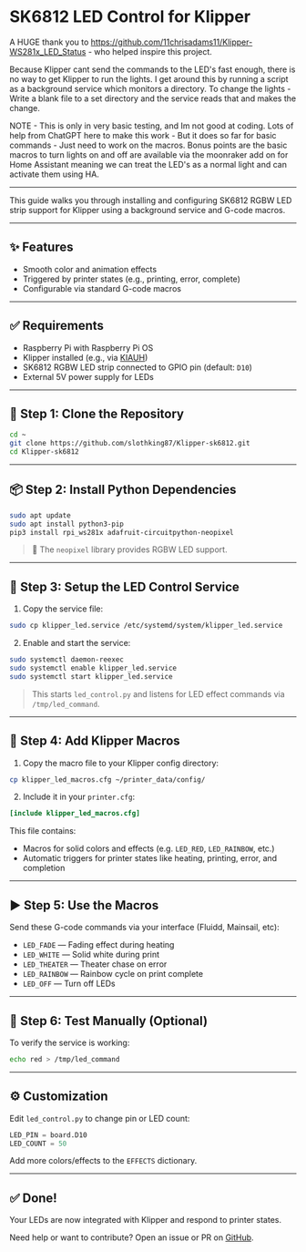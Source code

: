 # SK6812 LED Control for Klipper

A HUGE thank you to https://github.com/11chrisadams11/Klipper-WS281x_LED_Status - who helped inspire this project. 

Because Klipper cant send the commands to the LED's fast enough, there is no way to get Klipper to run the lights. I get around this by running a script as a background service which monitors a directory. To change the lights - Write a blank file to a set directory and the service reads that and makes the change. 

NOTE - This is only in very basic testing, and Im not good at coding. Lots of help from ChatGPT here to make this work - But it does so far for basic commands - Just need to work on the macros.  Bonus points are the basic macros to turn lights on and off are available via the moonraker add on for Home Assistant meaning we can treat the LED's as a normal light and can activate them using HA. 



---

This guide walks you through installing and configuring SK6812 RGBW LED strip support for Klipper using a background service and G-code macros.

---

## ✨ Features

* Smooth color and animation effects
* Triggered by printer states (e.g., printing, error, complete)
* Configurable via standard G-code macros

---

## ✅ Requirements

* Raspberry Pi with Raspberry Pi OS
* Klipper installed (e.g., via [KIAUH](https://github.com/dw-0/kiauh))
* SK6812 RGBW LED strip connected to GPIO pin (default: `D10`)
* External 5V power supply for LEDs

---

## 📁 Step 1: Clone the Repository

```bash
cd ~
git clone https://github.com/slothking87/Klipper-sk6812.git
cd Klipper-sk6812
```

---

## 📦 Step 2: Install Python Dependencies

```bash
sudo apt update
sudo apt install python3-pip
pip3 install rpi_ws281x adafruit-circuitpython-neopixel
```

> 🧠 The `neopixel` library provides RGBW LED support.

---

## 🤔 Step 3: Setup the LED Control Service

1. Copy the service file:

```bash
sudo cp klipper_led.service /etc/systemd/system/klipper_led.service
```

2. Enable and start the service:

```bash
sudo systemctl daemon-reexec
sudo systemctl enable klipper_led.service
sudo systemctl start klipper_led.service
```

> This starts `led_control.py` and listens for LED effect commands via `/tmp/led_command`.

---

## 🧰 Step 4: Add Klipper Macros

1. Copy the macro file to your Klipper config directory:

```bash
cp klipper_led_macros.cfg ~/printer_data/config/
```

2. Include it in your `printer.cfg`:

```ini
[include klipper_led_macros.cfg]
```

This file contains:

* Macros for solid colors and effects (e.g. `LED_RED`, `LED_RAINBOW`, etc.)
* Automatic triggers for printer states like heating, printing, error, and completion

---

## ▶️ Step 5: Use the Macros

Send these G-code commands via your interface (Fluidd, Mainsail, etc):

* `LED_FADE` — Fading effect during heating
* `LED_WHITE` — Solid white during print
* `LED_THEATER` — Theater chase on error
* `LED_RAINBOW` — Rainbow cycle on print complete
* `LED_OFF` — Turn off LEDs

---

## 📆 Step 6: Test Manually (Optional)

To verify the service is working:

```bash
echo red > /tmp/led_command
```

---

## ⚙️ Customization

Edit `led_control.py` to change pin or LED count:

```python
LED_PIN = board.D10
LED_COUNT = 50
```

Add more colors/effects to the `EFFECTS` dictionary.

---

## ✅ Done!

Your LEDs are now integrated with Klipper and respond to printer states.

Need help or want to contribute? Open an issue or PR on [GitHub](https://github.com/slothking87/Klipper-sk6812).
